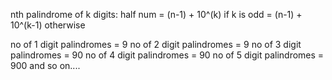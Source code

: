 nth palindrome of k digits:
half num = (n-1) + 10^(k) if k is odd
         = (n-1) + 10^(k-1) otherwise
         
no of 1 digit palindromes = 9
no of 2 digit palindromes = 9
no of 3 digit palindromes = 90
no of 4 digit palindromes = 90
no of 5 digit palindromes = 900
and so on....
